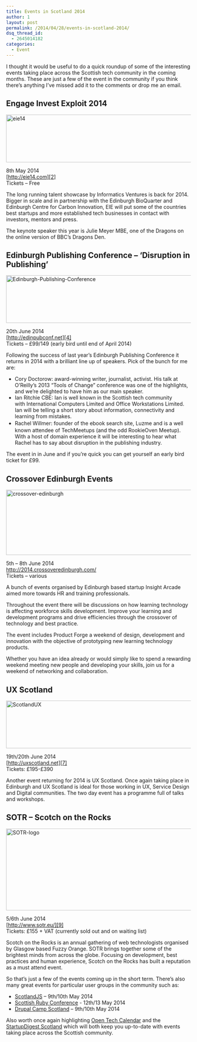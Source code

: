 ```yaml
---
title: Events in Scotland 2014
author: 1
layout: post
permalink: /2014/04/28/events-in-scotland-2014/
dsq_thread_id:
  - 2645014182
categories:
  - Event
---
```

I thought it would be useful to do a quick roundup of some of the interesting events taking place across the Scottish tech community in the coming months. These are just a few of the event in the community if you think there&#8217;s anything I&#8217;ve missed add it to the comments or drop me an email.

## Engage Invest Exploit 2014

[<img class="alignnone size-full wp-image-13720" alt="eie14" src="http://rookieoven.com/wp-content/uploads/2014/04/eie14.png" width="550" height="130" />][1]

8th May 2014  
[http://eie14.com][2]  
Tickets &#8211; Free

The long running talent showcase by Informatics Ventures is back for 2014. Bigger in scale and in partnership with the Edinburgh BioQuarter and Edinburgh Centre for Carbon Innovation, EIE will put some of the countries best startups and more established tech businesses in contact with investors, mentors and press.

The keynote speaker this year is Julie Meyer MBE, one of the Dragons on the online version of BBC&#8217;s Dragons Den.

## Edinburgh Publishing Conference &#8211; ‘Disruption in Publishing’

[<img class="alignnone size-full wp-image-13713" alt="Edinburgh-Publishing-Conference" src="http://rookieoven.com/wp-content/uploads/2014/04/Edinburgh-Publishing-Conference.png" width="550" height="130" />][3]

20th June 2014  
[http://edinpubconf.net][4]  
Tickets &#8211; £99/149 (early bird until end of April 2014)

Following the success of last year’s Edinburgh Publishing Conference it returns in 2014 with a brilliant line up of speakers. Pick of the bunch for me are:

  * Cory Doctorow: award-winning writer, journalist, activist. His talk at O’Reilly’s 2013 “Tools of Change” conference was one of the highlights, and we’re delighted to have him as our main speaker.
  * Ian Ritchie CBE: Ian is well known in the Scottish tech community with International Computers Limited and Office Workstations Limited. Ian will be telling a short story about information, connectivity and learning from mistakes.
  * <span style="line-height: 1.5em;">Rachel Willmer: founder of the ebook search site, Luzme and is a well known attendee of TechMeetups (and the odd RookieOven Meetup). With a host of domain experience it will be interesting to hear what Rachel has to say about disruption in the publishing industry.</span>

The event in in June and if you&#8217;re quick you can get yourself an early bird ticket for £99.

## Crossover Edinburgh Events

[<img class="alignnone size-full wp-image-13724" alt="crossover-edinburgh" src="http://rookieoven.com/wp-content/uploads/2014/04/crossover-edinburgh2.png" width="550" height="178" />][5]

5th &#8211; 8th June 2014  
<http://2014.crossoveredinburgh.com/>  
Tickets &#8211; various

A bunch of events organised by Edinburgh based startup Insight Arcade aimed more towards HR and training professionals.

Throughout the event there will be discussions on how learning technology is affecting workforce skills development. Improve your learning and development programs and drive efficiencies through the crossover of technology and best practice.

The event includes Product Forge a weekend of design, development and innovation with the objective of prototyping new learning technology products.

Whether you have an idea already or would simply like to spend a rewarding weekend meeting new people and developing your skills, join us for a weekend of networking and collaboration.

## UX Scotland

[<img class="alignnone size-full wp-image-13722" alt="ScotlandUX" src="http://rookieoven.com/wp-content/uploads/2014/04/ScotlandUX.png" width="550" height="130" />][6]

19th/20th June 2014  
[http://uxscotland.net][7]  
Tickets: £195-£390

Another event returning for 2014 is UX Scotland. Once again taking place in Edinburgh and UX Scotland is ideal for those working in UX, Service Design and Digital communities. The two day event has a programme full of talks and workshops.

## SOTR &#8211; Scotch on the Rocks

[<img class="alignnone size-full wp-image-13727" alt="SOTR-logo" src="http://rookieoven.com/wp-content/uploads/2014/04/Scotch-on-the-rocks-logo.png" width="550" height="223" />][8]

5/6th June 2014  
[http://www.sotr.eu/][9]  
Tickets: £155 + VAT (currently sold out and on waiting list)

Scotch on the Rocks is an annual gathering of web technologists organised by Glasgow based Fuzzy Orange. SOTR brings together some of the brightest minds from across the globe. Focusing on development, best practices and human experience, Scotch on the Rocks has built a reputation as a must attend event.

So that&#8217;s just a few of the events coming up in the short term. There&#8217;s also many great events for particular user groups in the community such as:

  * [ScotlandJS][10] &#8211; 9th/10th May 2014
  * [Scottish Ruby Conference][11] - 12th/13 May 2014
  * [Drupal Camp Scotland][12] &#8211; 9th/10th May 2014

Also worth once again highlighting [Open Tech Calendar][13] and the [StartupDigest Scotland][14] which will both keep you up-to-date with events taking place across the Scottish community.

 [1]: http://rookieoven.com/wp-content/uploads/2014/04/eie14.png
 [2]: http://eie14.com/
 [3]: http://rookieoven.com/wp-content/uploads/2014/04/Edinburgh-Publishing-Conference.png
 [4]: http://edinpubconf.net/
 [5]: http://rookieoven.com/wp-content/uploads/2014/04/crossover-edinburgh2.png
 [6]: http://rookieoven.com/wp-content/uploads/2014/04/ScotlandUX.png
 [7]: http://uxscotland.net/ "UX Scotland"
 [8]: http://rookieoven.com/wp-content/uploads/2014/04/Scotch-on-the-rocks-logo.png
 [9]: http://www.sotr.eu/ "Scotch on the rocks"
 [10]: http://scotlandjs.com/ "Scotland JS conference"
 [11]: http://2014.scottishrubyconference.com/ "Scottish Ruby Conference"
 [12]: http://camp.drupalscotland.org/ "Drupal Camp"
 [13]: http://opentechcalendar.co.uk "OPEN TECH CALENDAR"
 [14]: HTTP://startupdigest.com/scotland "startupdigest Scotland"
